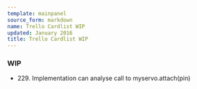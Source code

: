 ```yaml
---
template: mainpanel
source_form: markdown
name: Trello Cardlist WIP
updated: January 2016
title: Trello Cardlist WIP
---
```

### WIP

* 229\. Implementation can analyse call to myservo.attach(pin)
